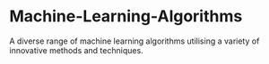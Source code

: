 # Machine-Learning-Algorithms
A diverse range of machine learning algorithms utilising a variety of innovative methods and techniques.
